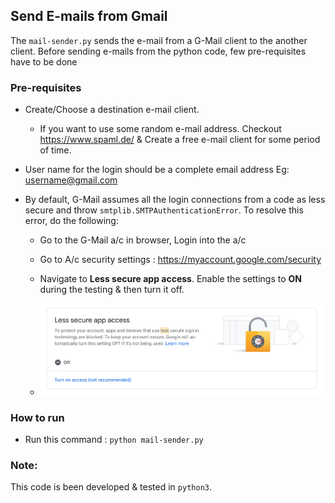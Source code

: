 ## Send E-mails from Gmail 
The `mail-sender.py` sends the e-mail from a G-Mail client to the another client. Before sending e-mails from the python code, few pre-requisites have to be done

### Pre-requisites
*   Create/Choose a destination e-mail client.

    *   If you want to use some random e-mail address. Checkout https://www.spaml.de/ & Create a free e-mail client for some period of time.

*   User name for the login should be a complete email address Eg: username@gmail.com

*   By default, G-Mail assumes all the login connections from a code as less secure and throw `smtplib.SMTPAuthenticationError`. To resolve this error, do the following:

    *   Go to the G-Mail a/c in browser, Login into the a/c

    *    Go to A/c security settings : https://myaccount.google.com/security

    * Navigate to **Less secure app access**. Enable the settings to **ON** during the testing & then turn it off. 

    * ![Less secure setting](../img/less-secure-access.png)

### How to run 
*   Run this command : `python mail-sender.py`

### Note:
This code is been developed & tested in `python3`. 